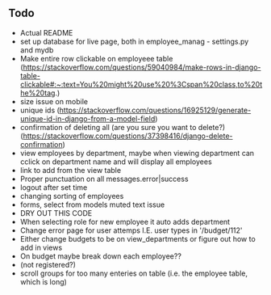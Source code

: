 ## Todo
- Actual README
- set up database for live page, both in employee_manag - settings.py and mydb
- Make entire row clickable on employeee table (https://stackoverflow.com/questions/59040984/make-rows-in-django-table-clickable#:~:text=You%20might%20use%20%3Cspan%20class,to%20the%20tag.)
- size issue on mobile
- unique ids (https://stackoverflow.com/questions/16925129/generate-unique-id-in-django-from-a-model-field)
- confirmation of deleting all (are you sure you want to delete?) (https://stackoverflow.com/questions/37398416/django-delete-confirmation)
- view employees by department, maybe when viewing department can cclick on department name and will display all employees
- link to add from the view table
- Proper punctuation on all messages.error|success
- logout after set time
- changing sorting of employees
- forms, select from models muted text issue
- DRY OUT THIS CODE
- When selecting role for new employee it auto adds department
- Change error page for user attemps I.E. user types in '/budget/112'
- Either change budgets to be on view_departments or figure out how to add in views
- On budget maybe break down each employee??
- (not registered?) 
- scroll groups for too many enteries on table (i.e. the employee table, which is long)

